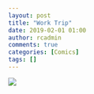 ```yaml
---
layout: post
title: "Work Trip"
date: 2019-02-01 01:00
author: rcadmin
comments: true
categories: [Comics]
tags: []
---
```

<a href="../comics/2019/02/01/work-trip"><img src="http://dl.bitsmack.com/comics/20190201.jpg" /></a>


